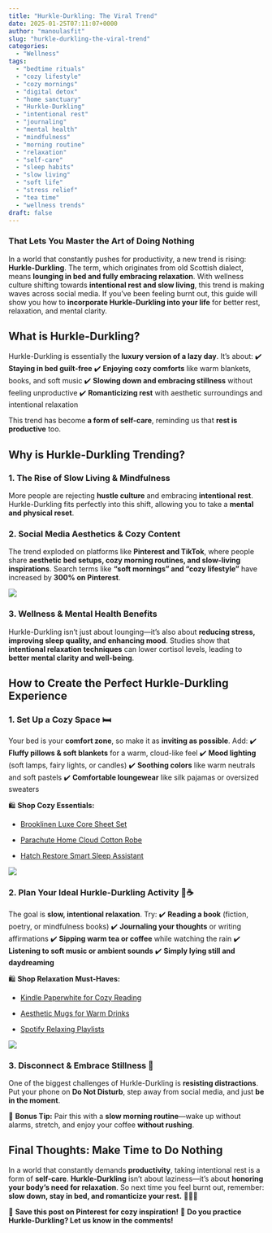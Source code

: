 ```yaml
---
title: "Hurkle-Durkling: The Viral Trend"
date: 2025-01-25T07:11:07+0000
author: "manoulasfit"
slug: "hurkle-durkling-the-viral-trend"
categories:
  - "Wellness"
tags:
  - "bedtime rituals"
  - "cozy lifestyle"
  - "cozy mornings"
  - "digital detox"
  - "home sanctuary"
  - "Hurkle-Durkling"
  - "intentional rest"
  - "journaling"
  - "mental health"
  - "mindfulness"
  - "morning routine"
  - "relaxation"
  - "self-care"
  - "sleep habits"
  - "slow living"
  - "soft life"
  - "stress relief"
  - "tea time"
  - "wellness trends"
draft: false
---
```

### **That Lets You Master the Art of Doing Nothing**

In a world that constantly pushes for productivity, a new trend is rising: **Hurkle-Durkling**. The term, which originates from old Scottish dialect, means **lounging in bed and fully embracing relaxation**. With wellness culture shifting towards **intentional rest and slow living**, this trend is making waves across social media. If you’ve been feeling burnt out, this guide will show you how to **incorporate Hurkle-Durkling into your life** for better rest, relaxation, and mental clarity.

## **What is Hurkle-Durkling?**

Hurkle-Durkling is essentially the **luxury version of a lazy day**. It’s about:
✔️ **Staying in bed guilt-free**
✔️ **Enjoying cozy comforts** like warm blankets, books, and soft music
✔️ **Slowing down and embracing stillness** without feeling unproductive
✔️ **Romanticizing rest** with aesthetic surroundings and intentional relaxation

This trend has become **a form of self-care**, reminding us that **rest is productive** too.

## **Why is Hurkle-Durkling Trending?**

### **1. The Rise of Slow Living & Mindfulness**

More people are rejecting **hustle culture** and embracing **intentional rest**. Hurkle-Durkling fits perfectly into this shift, allowing you to take a **mental and physical reset**.

### **2. Social Media Aesthetics & Cozy Content**

The trend exploded on platforms like **Pinterest and TikTok**, where people share **aesthetic bed setups, cozy morning routines, and slow-living inspirations**. Search terms like **“soft mornings” and “cozy lifestyle”** have increased by **300% on Pinterest**.

![](/DALL·E-2025-01-25-09.03.52-A-warm-inviting-scene-of-a-person-enjoying-a-slow-morning-in-bed-wrapped-in-a-cozy-blanket-holding-a-cup-of-coffee-while-reading-a-book.-Soft-fairy.webp)

### **3. Wellness & Mental Health Benefits**

Hurkle-Durkling isn’t just about lounging—it’s also about **reducing stress, improving sleep quality, and enhancing mood**. Studies show that **intentional relaxation techniques** can lower cortisol levels, leading to **better mental clarity and well-being**.

## **How to Create the Perfect Hurkle-Durkling Experience**

### **1. Set Up a Cozy Space 🛏️**

Your bed is your **comfort zone**, so make it as **inviting as possible**. Add: ✔️ **Fluffy pillows & soft blankets** for a warm, cloud-like feel
✔️ **Mood lighting** (soft lamps, fairy lights, or candles)
✔️ **Soothing colors** like warm neutrals and soft pastels
✔️ **Comfortable loungewear** like silk pajamas or oversized sweaters

🛍 **Shop Cozy Essentials:**

- [Brooklinen Luxe Core Sheet Set](https://www.brooklinen.com/)

- [Parachute Home Cloud Cotton Robe](https://www.parachutehome.com/)

- [Hatch Restore Smart Sleep Assistant](https://www.hatch.co/)

![](/DALL·E-2025-01-25-09.04.14-A-minimal-yet-cozy-workspace-setup-for-a-relaxing-journaling-session.-A-warm-cup-of-tea-an-open-journal-with-handwritten-notes-and-soft-candlelight-.webp)

### **2. Plan Your Ideal Hurkle-Durkling Activity 📖☕**

The goal is **slow, intentional relaxation**. Try: ✔️ **Reading a book** (fiction, poetry, or mindfulness books)
✔️ **Journaling your thoughts** or writing affirmations
✔️ **Sipping warm tea or coffee** while watching the rain
✔️ **Listening to soft music or ambient sounds**
✔️ **Simply lying still and daydreaming**

🛍 **Shop Relaxation Must-Haves:**

- [Kindle Paperwhite for Cozy Reading](https://www.amazon.com/)

- [Aesthetic Mugs for Warm Drinks](https://www.anthropologie.com/)

- [Spotify Relaxing Playlists](https://www.spotify.com/)

![](/DALL·E-2025-01-25-09.04.33-A-beautifully-arranged-cozy-breakfast-in-bed-scene-featuring-a-wooden-tray-with-a-warm-cup-of-tea-a-croissant-and-an-open-book.-The-bed-is-covered-.webp)

### **3. Disconnect & Embrace Stillness 📵**

One of the biggest challenges of Hurkle-Durkling is **resisting distractions**. Put your phone on **Do Not Disturb**, step away from social media, and just **be in the moment**.

🌿 **Bonus Tip:** Pair this with a **slow morning routine**—wake up without alarms, stretch, and enjoy your coffee **without rushing**.

## **Final Thoughts: Make Time to Do Nothing**

In a world that constantly demands **productivity**, taking intentional rest is a form of **self-care**. **Hurkle-Durkling** isn’t about laziness—it’s about **honoring your body’s need for relaxation**. So next time you feel burnt out, remember: **slow down, stay in bed, and romanticize your rest.** 💆‍♀️✨

📌 **Save this post on Pinterest for cozy inspiration!**
💬 **Do you practice Hurkle-Durkling? Let us know in the comments!**